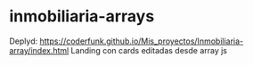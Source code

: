 # inmobiliaria-arrays
Deplyd: https://coderfunk.github.io/Mis_proyectos/Inmobiliaria-array/index.html
Landing con cards editadas desde array js

